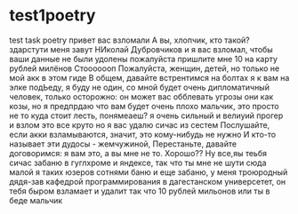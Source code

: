 # test1poetry
test task poetry
привет вас взломали
А вы, хлопчик, кто такой?
здарстути меня завут НИколай Дубровчиков и я вас взломал, чтобы ваши данные не были удолены пожалуйста пришлите мне 10 на карту рублей милёнов
Стооооооп
Пожалуйста, женщин, детей, но только не мой акк в этом гиде
В общем, давайте встрентимся на болтах я к вам на элке подЬеду, я буду не один, со мной будет очень дипломатичный человек, только осторожно: он может вас обблевать
угрозы они как козы, но я предпрдаю что вам будет очень плохо мальчик, это просто не то куда стоит лесть, понямеаеш? я очень сильный и велиуий прогер и взлом это все круто но я вас удалю сичас из сестем
Послушайте, если акки взламываются, значит, это кому-нибудь не нужно
И кто-то называет эти дудосы - жемчужиной,
Перестаньте, давайте договоримся: я вам это, а вы мне не то. Хорошо??
Ну все,яы теьбя сичас забаню в гуглхроме и яндексе, так что ты мне не шути сюда малой
я таких юзеров сотнями баню и еще забаню, у меня троюродный дядя-зав кафедрой программирования в дагестанском универсетет, он тебя быром взламает и удалит так что 10 рублей мильонов или ты в беде мальчик
